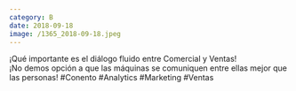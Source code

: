 ```yaml
--- 
category: B 
date: 2018-09-18 
image: /1365_2018-09-18.jpeg 
--- 
```


¡Qué importante es el diálogo fluido entre Comercial y Ventas!<br>¡No demos opción a que las máquinas se comuniquen entre ellas mejor que las personas! #Conento #Analytics #Marketing #Ventas